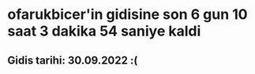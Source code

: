# ofarukbicer'in gidisine son 6 gun 10 saat 3 dakika 54 saniye kaldi

## Gidis tarihi: 30.09.2022 :(
